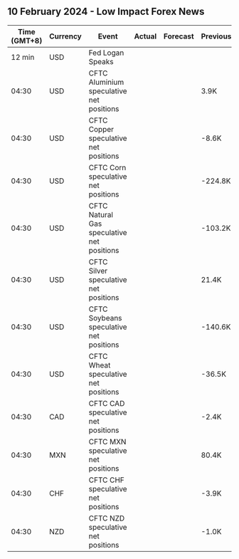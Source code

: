 ## 10 February 2024 - Low Impact Forex News

| Time (GMT+8) | Currency | Event | Actual | Forecast | Previous |
|------|----------|-------|--------|----------|----------|
| 12 min | USD | Fed Logan Speaks |  |  |  |
| 04:30 | USD | CFTC Aluminium speculative net positions |  |  | 3.9K |
| 04:30 | USD | CFTC Copper speculative net positions |  |  | -8.6K |
| 04:30 | USD | CFTC Corn speculative net positions |  |  | -224.8K |
| 04:30 | USD | CFTC Natural Gas speculative net positions |  |  | -103.2K |
| 04:30 | USD | CFTC Silver speculative net positions |  |  | 21.4K |
| 04:30 | USD | CFTC Soybeans speculative net positions |  |  | -140.6K |
| 04:30 | USD | CFTC Wheat speculative net positions |  |  | -36.5K |
| 04:30 | CAD | CFTC CAD speculative net positions |  |  | -2.4K |
| 04:30 | MXN | CFTC MXN speculative net positions |  |  | 80.4K |
| 04:30 | CHF | CFTC CHF speculative net positions |  |  | -3.9K |
| 04:30 | NZD | CFTC NZD speculative net positions |  |  | -1.0K |
